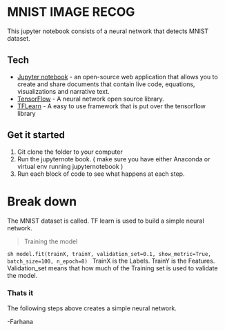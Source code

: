 # MNIST IMAGE RECOG

This jupyter notebook consists of a neural network that detects MNIST dataset.

## Tech
* [Jupyter notebook](http://jupyter.org/) - an open-source web application that allows you to create and share documents that contain live code, equations, visualizations and narrative text.
* [TensorFlow](https://www.tensorflow.org/) - A neural network open source library.
* [TFLearn](http://tflearn.org/) - A easy to use framework that is put over the tensorflow library

## Get it started

  1) Git clone the folder to your computer
  2) Run the jupyternote book. ( make sure you have either Anaconda or virtual env running jupyternotebook )
  3) Run each block of code to see what happens at each step.
  
# Break down
The MNIST dataset is called. TF learn is used to build a simple neural network.
> Training the model

`sh
model.fit(trainX, trainY, validation_set=0.1, show_metric=True, batch_size=100, n_epoch=8)
`
TrainX is the Labels.
TrainY is the Features.
Validation_set means that how much of the Training set is used to validate the model.

### Thats it
The following steps above creates a simple neural network.

-Farhana
